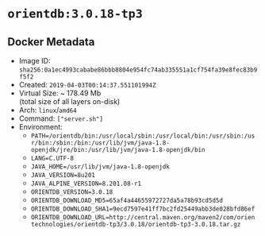 # `orientdb:3.0.18-tp3`

## Docker Metadata

- Image ID: `sha256:0a1ec4993cababe86bbb8804e954fc74ab335551a1cf754fa39e8fec83b9f5f2`
- Created: `2019-04-03T00:14:37.551101994Z`
- Virtual Size: ~ 178.49 Mb  
  (total size of all layers on-disk)
- Arch: `linux`/`amd64`
- Command: `["server.sh"]`
- Environment:
  - `PATH=/orientdb/bin:/usr/local/sbin:/usr/local/bin:/usr/sbin:/usr/bin:/sbin:/bin:/usr/lib/jvm/java-1.8-openjdk/jre/bin:/usr/lib/jvm/java-1.8-openjdk/bin`
  - `LANG=C.UTF-8`
  - `JAVA_HOME=/usr/lib/jvm/java-1.8-openjdk`
  - `JAVA_VERSION=8u201`
  - `JAVA_ALPINE_VERSION=8.201.08-r1`
  - `ORIENTDB_VERSION=3.0.18`
  - `ORIENTDB_DOWNLOAD_MD5=65af4a44655972727da5a78b93cd5d5d`
  - `ORIENTDB_DOWNLOAD_SHA1=9ecd7597e41ff7bc2fd25449abb3de028bfd86ef`
  - `ORIENTDB_DOWNLOAD_URL=http://central.maven.org/maven2/com/orientechnologies/orientdb-tp3/3.0.18/orientdb-tp3-3.0.18.tar.gz`
